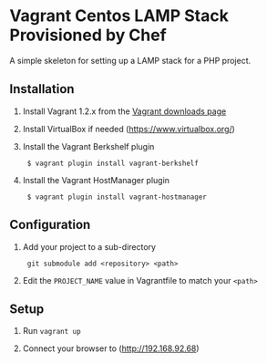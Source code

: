 Vagrant Centos LAMP Stack Provisioned by Chef
=============================================

A simple skeleton for setting up a LAMP stack for a PHP project.

Installation
------------

1. Install Vagrant 1.2.x from the [Vagrant downloads page](http://downloads.vagrantup.com/)

2. Install VirtualBox if needed (https://www.virtualbox.org/)

3. Install the Vagrant Berkshelf plugin

        $ vagrant plugin install vagrant-berkshelf

4. Install the Vagrant HostManager plugin

        $ vagrant plugin install vagrant-hostmanager

Configuration
-------------

1. Add your project to a sub-directory

        git submodule add <repository> <path>

2. Edit the `PROJECT_NAME` value in Vagrantfile to match your `<path>`

Setup
-----

1. Run `vagrant up`

2. Connect your browser to (http://192.168.92.68)
